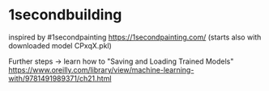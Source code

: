 # 1secondbuilding

inspired by #1secondpainting https://1secondpainting.com/ (starts also with downloaded model CPxqX.pkl)

Further steps -> learn how to "Saving and Loading Trained Models"
https://www.oreilly.com/library/view/machine-learning-with/9781491989371/ch21.html
